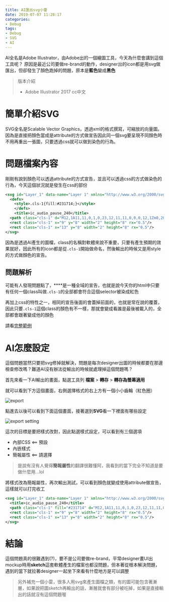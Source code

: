 ```yaml
---
title: AI匯出svg小雷
date: 2019-07-07 11:28:17
categories:
- Debug
tags:
- Debug
- SVG
- AI
---
```


AI全名是Adobe Illustrator，由Adobe出的一個繪圖工具，今天為什麼會講到這個工具呢？
原因是最近公司要做re-brand的動作，designer出的icon都是用svg做匯出，但卻發生了顏色跑掉的問題，原本是**藍色**變成**黑色**

<!--more-->

> 版本介紹
>
> * Adobe Illustrator 2017 cc中文

# 簡單介紹SVG

SVG全名是Scalable Vector Graphics，透過xml的格式撰寫，可縮放的向量圖。因為是直接把顏色當成是attribute的方式做宣告因此同一個svg要呈現不同顏色時不用再重出一張圖，只要透過css就可以做到染色的行為。

# 問題檔案內容

剛剛有說到顏色可以透過attribute的方式宣告，並且可以透過css的方式做染色的行為，今天這個狀況就是發生在css的部份

```xml
<svg id="Layer_1" data-name="Layer 1" xmlns="http://www.w3.org/2000/svg" viewBox="0 0 24 24">
  <defs>
    <style>.cls-1{fill:#231714;}</style>
	</defs>
	<title>ic_audio_pause_240</title>
  <path class="cls-1" d="M12,1A11,11,0,1,0,23,12,11,11,0,0,0,12,1Zm0,20a9,9,0,1,1,9-9A9,9,0,0,1,12,21Z"/>
  <rect class="cls-1" x="9" y="8" width="2" height="8" rx="0.5"/>
  <rect class="cls-1" x="13" y="8" width="2" height="8" rx="0.5"/>
</svg>
```

因為是透過AI產生的圖檔，class的名稱對軟體來說不重要，只要有產生預期的效果就好，因此所有的icon都是從`.cls-1`開始做命名，然後輸出的時候又是用style的方式做顏色的宣告。

## 問題解析

可能有人發現問題點了，**<style></style>**是一種全域的宣告，也就是說今天你的html中只要有任何一個class叫做`.cls-1`的全部都會符合這個selector被染成紅色

再加上css的特性之一，相同的宣告後面的會蓋掉前面的，也就是常在說的覆蓋，因此只要`.cls-1`這個class的顏色有不一樣，那就會變成看誰是最後被載入的，全部都會跟著變成他的顏色

請看[完整範例](https://codepen.io/jiaming0708/pen/dBZZmm)

# AI怎麼設定

這個問題當然只要把svg修掉就解決，問題是每次designer出圖的時候都要在那邊檢查修改嗎？難道AI沒有辦法從輸出的時候就處理掉這個問題嗎？

首先來看一下AI輸出的畫面，點選工具列 **檔案** > **轉存** > **轉存為螢幕適用**

就可以看到下方這個畫面，右側選擇格式的右上方有一個小小齒輪（紅色圈）

![export](export.png)

點進去以後可以看到下面這個畫面，接著選到**SVG**看一下裡面有哪些設定

![export setting](export_setting.png)

這次的目標是要把樣式改對，因此點選樣式設定，可以看到有三個選項

* 內部CSS <== 預設
* 內嵌樣式
* 簡報屬性 <== 請選擇

> 是說有沒有人覺得**簡報屬性**的翻譯很難懂阿，我看到的當下完全不知道是要做什麼用...lol

將樣式改為簡報屬性，再次輸出測試，可以看到顏色就變成使用attribute做宣告，這樣就可以打完收工

```xml
<svg id="Layer_1" data-name="Layer 1" xmlns="http://www.w3.org/2000/svg" viewBox="0 0 24 24">
  <title>ic_audio_pause_240</title>
  <path class="cls-1" fill="#231714" d="M12,1A11,11,0,1,0,23,12,11,11,0,0,0,12,1Zm0,20a9,9,0,1,1,9-9A9,9,0,0,1,12,21Z"/>
  <rect class="cls-1" x="9" y="8" width="2" height="8" rx="0.5"/>
  <rect class="cls-1" x="13" y="8" width="2" height="8" rx="0.5"/>
</svg>
```

# 結論

這個問題真的很難遇到(?)，要不是公司要做re-brand，平常designer畫UI出mockup時用**sketch**這套軟體產生的檔案也都沒問題，但本著從根本解決問題，遇到的當下就拉著designer一起坐下來看有什麼地方是可以調整

> 另外補充一個小雷，很多人用svg來產生圖檔之類，有的圖可能包含著漸層，如果說把圖sketch再輸出的話，漸層就會有部分被吃掉，如果是直接輸出的話就沒有這個問題喔